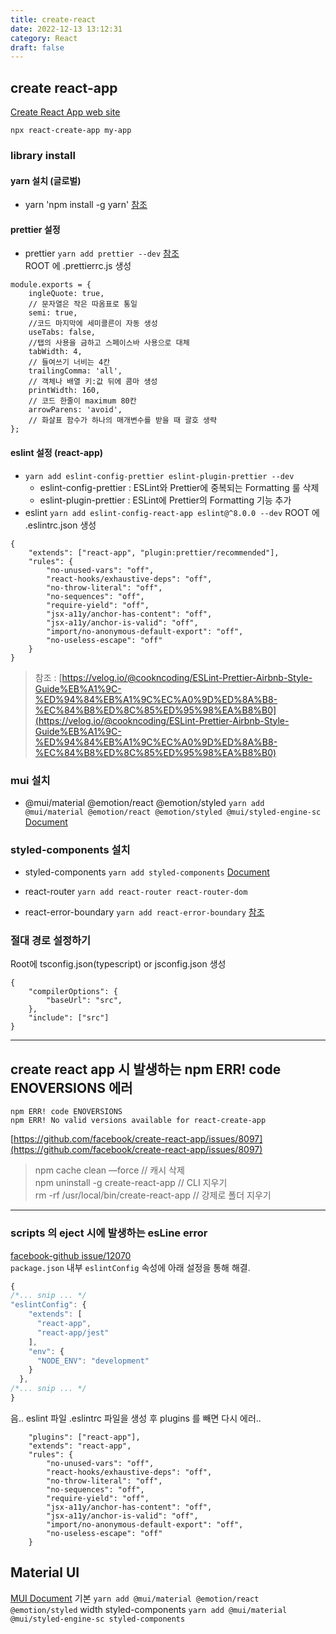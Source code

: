 ```yaml
---
title: create-react
date: 2022-12-13 13:12:31
category: React
draft: false
---
```


## create react-app

[Create React App web site](https://create-react-app.dev/) 
```
npx react-create-app my-app
```

### library install

#### yarn 설치  (글로벌)
- yarn 'npm install -g yarn' [참조](https://www.holaxprogramming.com/2017/12/21/node-yarn-tutorials/)

#### prettier 설정
- prettier `yarn add prettier --dev` [참조](https://dev-yakuza.posstree.com/ko/react/prettier/) <br>
  ROOT 에 .prettierrc.js 생성
```
module.exports = {
    ingleQuote: true,
    // 문자열은 작은 따옴표로 통일
    semi: true,
    //코드 마지막에 세미콜른이 자동 생성
    useTabs: false,
    //탭의 사용을 금하고 스페이스바 사용으로 대체
    tabWidth: 4,
    // 들여쓰기 너비는 4칸
    trailingComma: 'all',
    // 객체나 배열 키:값 뒤에 콤마 생성
    printWidth: 160,
    // 코드 한줄이 maximum 80칸
    arrowParens: 'avoid',
    // 화살표 함수가 하나의 매개변수를 받을 때 괄호 생략
};
```
#### eslint 설정 (react-app)
- `yarn add eslint-config-prettier eslint-plugin-prettier --dev`<br>
  - eslint-config-prettier : ESLint와 Prettier에 중복되는 Formatting 룰 삭제<br>
  - eslint-plugin-prettier : ESLint에 Prettier의 Formatting 기능 추가
- eslint `yarn add eslint-config-react-app eslint@^8.0.0 --dev`
  ROOT 에 .eslintrc.json 생성
```
{
    "extends": ["react-app", "plugin:prettier/recommended"],
    "rules": {
        "no-unused-vars": "off",
        "react-hooks/exhaustive-deps": "off",
        "no-throw-literal": "off",
        "no-sequences": "off",
        "require-yield": "off",
        "jsx-a11y/anchor-has-content": "off",
        "jsx-a11y/anchor-is-valid": "off",
        "import/no-anonymous-default-export": "off",
        "no-useless-escape": "off"
    }
}
```
>  참조 : [https://velog.io/@cookncoding/ESLint-Prettier-Airbnb-Style-Guide%EB%A1%9C-%ED%94%84%EB%A1%9C%EC%A0%9D%ED%8A%B8-%EC%84%B8%ED%8C%85%ED%95%98%EA%B8%B0](https://velog.io/@cookncoding/ESLint-Prettier-Airbnb-Style-Guide%EB%A1%9C-%ED%94%84%EB%A1%9C%EC%A0%9D%ED%8A%B8-%EC%84%B8%ED%8C%85%ED%95%98%EA%B8%B0) 

### mui 설치
- @mui/material @emotion/react @emotion/styled `yarn add @mui/material @emotion/react @emotion/styled @mui/styled-engine-sc` [Document](https://mui.com/material-ui/getting-started/installation/)

### styled-components 설치
- styled-components `yarn add styled-components` [Document](https://styled-components.com/)


- react-router `yarn add react-router react-router-dom`
- react-error-boundary `yarn add react-error-boundary` [참조](https://velog.io/@bbaa3218/React-%EC%97%90%EB%9F%AC-%EB%B0%94%EC%9A%B4%EB%8D%94%EB%A6%ACError-Boundary)


### 절대 경로 설정하기
Root에 tsconfig.json(typescript) or jsconfig.json 생성
```
{
    "compilerOptions": {
        "baseUrl": "src",
    },
    "include": ["src"]
}
```

***
## create react app 시 발생하는 npm ERR! code ENOVERSIONS 에러
```
npm ERR! code ENOVERSIONS
npm ERR! No valid versions available for react-create-app
```
[https://github.com/facebook/create-react-app/issues/8097](https://github.com/facebook/create-react-app/issues/8097) 

> npm cache clean —force  // 캐시 삭제 <br>
> npm uninstall -g create-react-app // CLI 지우기 <br>
> rm -rf /usr/local/bin/create-react-app // 강제로 폴더 지우기

---
### scripts 의 eject 시에 발생하는 esLine error
[facebook-github issue/12070](https://github.com/facebook/create-react-app/issues/12070)<br>
`package.json` 내부 `eslintConfig` 속성에 아래 설정을 통해 해결.
```js
{
/*... snip ... */
"eslintConfig": {
    "extends": [
      "react-app",
      "react-app/jest"
    ],
    "env": {
      "NODE_ENV": "development"
    }
  },
/*... snip ... */
}
```
음.. eslint 파일 .eslintrc 파일을 생성 후 plugins 를 빼면 다시 에러..
```
    "plugins": ["react-app"],
    "extends": "react-app",
    "rules": {
        "no-unused-vars": "off",
        "react-hooks/exhaustive-deps": "off",
        "no-throw-literal": "off",
        "no-sequences": "off",
        "require-yield": "off",
        "jsx-a11y/anchor-has-content": "off",
        "jsx-a11y/anchor-is-valid": "off",
        "import/no-anonymous-default-export": "off",
        "no-useless-escape": "off"
    }
```



## Material UI
[MUI Document](https://mui.com/material-ui/getting-started/installation/)
기본
`yarn add @mui/material @emotion/react @emotion/styled`
width styled-components
`yarn add @mui/material @mui/styled-engine-sc styled-components`
